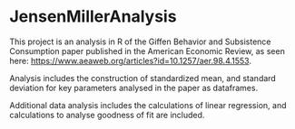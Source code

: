 # JensenMillerAnalysis

This project is an analysis in R of the Giffen Behavior and Subsistence Consumption paper published in the American Economic Review, 
as seen here: https://www.aeaweb.org/articles?id=10.1257/aer.98.4.1553.

Analysis includes the construction of standardized mean, and standard deviation for key parameters analysed in the paper as dataframes. 

Additional data analysis includes the calculations of linear regression, and calculations to analyse goodness of fit are included.
